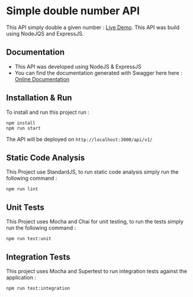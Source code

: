 # Simple double number API

This API simply double a given number : 
[Live Demo](https://aws.nicolasmercier.io/api/v1/numbers/4).
This API was build using NodeJQS and ExpressJS. 

## Documentation

- This API was developed using NodeJS & ExpressJS 
- You can find the documentation generated with Swagger here here : 
[Online Documentation](https://aws.nicolasmercier.io/documentation)

## Installation & Run

To install and run this project run : 

```
npm install
npm run start
```

The API will be deployed on `http://localhost:3000/api/v1/`

## Static Code Analysis

This Project use StandardJS, to run static code analysis simply run the following command :

```
npm run lint
```

## Unit Tests

This Project uses Mocha and Chai for unit testing, to run the tests simply run the following command :

```
npm run test:unit
```

## Integration Tests

This project uses Mocha and Supertest to run integration tests against the application : 

```
npm run test:integration
```
